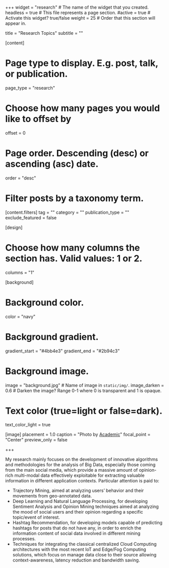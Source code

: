 +++
widget = "research"  # The name of the widget that you created.
headless = true  # This file represents a page section.
#active = true  # Activate this widget? true/false
weight = 25 # Order that this section will appear in.

title = "Research Topics"
subtitle = ""


[content]
  # Page type to display. E.g. post, talk, or publication.
  page_type = "research"
  
  
  # Choose how many pages you would like to offset by
  offset = 0

  # Page order. Descending (desc) or ascending (asc) date.
  order = "desc"

  # Filter posts by a taxonomy term.
  [content.filters]
    tag = ""
    category = ""
    publication_type = ""
    exclude_featured = false

[design]
  # Choose how many columns the section has. Valid values: 1 or 2.
  columns = "1"


[background]
  # Background color.
  color = "navy"
  
  # Background gradient.
  gradient_start = "#4bb4e3"
  gradient_end = "#2b94c3"
  
  # Background image.
  image = "background.jpg"  # Name of image in `static/img/`.
  image_darken = 0.6  # Darken the image? Range 0-1 where 0 is transparent and 1 is opaque.

  # Text color (true=light or false=dark).
  text_color_light = true

[image]
placement = 1.0
caption = "Photo by [Academic](https://sourcethemes.com/academic/)"
focal_point = "Center"
preview_only = false

+++

My research mainly focuses on the development of innovative algorithms and methodologies for the analysis of Big Data, especially those coming from the main social media, which provide a massive amount of opinion-rich multi-modal data effectively exploitable for extracting valuable information in different application contexts.
Particular attention is paid to:
<ul>
  <li>Trajectory Mining, aimed at analyzing users’ behavior and their movements from geo-annotated data.</li>
  <li>Deep Learning and Natural Language Processing, for developing Sentiment Analysis and Opinion Mining techniques aimed at analyzing the mood of social users and their opinion regarding a specific topic/event of interest.</li>
  <li>Hashtag Recommendation, for developing models capable of predicting hashtags for posts that do not have any, in order to enrich the information content of social data involved in different mining processes.</li>
  <li>Techniques for integrating the classical centralized Cloud Computing architectures with the most recent IoT and Edge/Fog Computing solutions, which focus on manage data close to their source allowing context-awareness, latency reduction and bandwidth saving.</li>
</ul>
